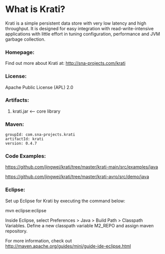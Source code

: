 What is Krati?
=======================

Krati is a simple persistent data store with very low latency and high throughput. It is designed for easy integration with read-write-intensive applications with little effort in tuning configuration, performance and JVM garbage collection.

### Homepage:

Find out more about Krati at: http://sna-projects.com/krati

### License:

Apache Public License (APL) 2.0

### Artifacts:

1. krati.jar <-- core library

### Maven:

    groupId: com.sna-projects.krati
    artifactId: krati
    version: 0.4.7

### Code Examples:

https://github.com/jingwei/krati/tree/master/krati-main/src/examples/java

https://github.com/jingwei/krati/tree/master/krati-avro/src/demo/java

### Eclipse:

Set up Eclipse for Krati by executing the command below:

mvn eclipse:eclipse

Inside Eclipse, select Preferences > Java > Build Path > Classpath Variables. Define a new classpath variable M2_REPO and assign maven repository.

For more information, check out http://maven.apache.org/guides/mini/guide-ide-eclipse.html

